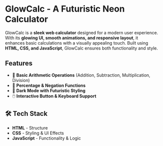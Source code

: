 # GlowCalc - A Futuristic Neon Calculator  

GlowCalc is a **sleek web calculator** designed for a modern user experience. With its **glowing UI, smooth animations, and responsive layout**, it enhances basic calculations with a visually appealing touch. Built using **HTML, CSS, and JavaScript**, GlowCalc ensures both functionality and style.  

## Features  
- 🔢 **Basic Arithmetic Operations** (Addition, Subtraction, Multiplication, Division)  
- 🎯 **Percentage & Negation Functions**  
- 🎨 **Dark Mode with Futuristic Styling**  
- 🖱️ **Interactive Button & Keyboard Support**  

## 🛠 Tech Stack  
- **HTML** - Structure  
- **CSS** - Styling & UI Effects  
- **JavaScript** - Functionality & Logic  